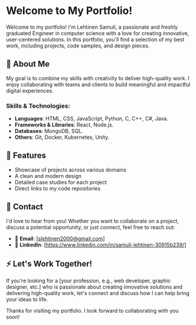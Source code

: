 # Welcome to My Portfolio!

Welcome to my portfolio! I'm Lehtinen Samuli, a passionate and freshly graduated Engineer in computer science with a love for creating innovative, user-centered solutions. In this portfolio, you'll find a selection of my best work, including projects, code samples, and design pieces.

## 🚀 About Me

 My goal is to combine my skills with creativity to deliver high-quality work. I enjoy collaborating with teams and clients to build meaningful and impactful digital experiences.

### Skills & Technologies:
- **Languages**: HTML, CSS, JavaScript, Python, C, C++, C#, Java. 
- **Frameworks & Libraries**: React, Node.js.
- **Databases**: MongoDB, SQL.
- **Others**: Git, Docker, Kubernetes, Unity.

## 🌟 Features
- Showcase of projects across various domains
- A clean and modern design
- Detailed case studies for each project
- Direct links to my code repositories

## 📝 Contact

I'd love to hear from you! Whether you want to collaborate on a project, discuss a potential opportunity, or just connect, feel free to reach out:

- 📧 **Email**: [slehtinen2000@gmail.com]
- 💼 **LinkedIn**: [https://www.linkedin.com/in/samuli-lehtinen-30915b239/]

## ⚡ Let's Work Together!

If you're looking for a [your profession, e.g., web developer, graphic designer, etc.] who is passionate about creating innovative solutions and delivering high-quality work, let's connect and discuss how I can help bring your ideas to life.

Thanks for visiting my portfolio. I look forward to collaborating with you soon!
